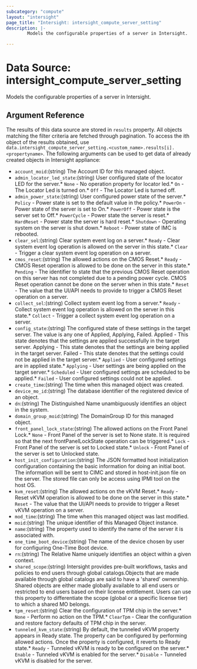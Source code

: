 ```yaml
---
subcategory: "compute"
layout: "intersight"
page_title: "Intersight: intersight_compute_server_setting"
description: |-
        Models the configurable properties of a server in Intersight.

---
```


# Data Source: intersight_compute_server_setting
Models the configurable properties of a server in Intersight.
## Argument Reference
The results of this data source are stored in `results` property.
All objects matching the filter criteria are fetched through pagination.
To access the ith object of the results obtained, use `data.intersight_compute_server_setting.<custom_name>.results[i].<propertyname>`.
The following arguments can be used to get data of already created objects in Intersight appliance:
* `account_moid`:(string) The Account ID for this managed object. 
* `admin_locator_led_state`:(string) User configured state of the locator LED for the server.* `None` - No operation property for locator led.* `On` - The Locator Led is turned on.* `Off` - The Locator Led is turned off. 
* `admin_power_state`:(string) User configured power state of the server.* `Policy` - Power state is set to the default value in the policy.* `PowerOn` - Power state of the server is set to On.* `PowerOff` - Power state is the server set to Off.* `PowerCycle` - Power state the server is reset.* `HardReset` - Power state the server is hard reset.* `Shutdown` - Operating system on the server is shut down.* `Reboot` - Power state of IMC is rebooted. 
* `clear_sel`:(string) Clear system event log on a server.* `Ready` - Clear system event log operation is allowed on the server in this state.* `Clear` - Trigger a clear system event log operation on a server. 
* `cmos_reset`:(string) The allowed actions on the CMOS Reset.* `Ready` - CMOS Reset operation is allowed to be done on the server in this state.* `Pending` - The identifier to state that the previous CMOS Reset operation on this server has not completed due to a pending power cycle. CMOS Reset operation cannot be done on the server when in this state.* `Reset` - The value that the UI/API needs to provide to trigger a CMOS Reset operation on a server. 
* `collect_sel`:(string) Collect system event log from a server.* `Ready` - Collect system event log operation is allowed on the server in this state.* `Collect` - Trigger a collect system event log operation on a server. 
* `config_state`:(string) The configured state of these settings in the target server. The value is any one of Applied, Applying, Failed. Applied - This state denotes that the settings are applied successfully in the target server. Applying - This state denotes that the settings are being applied in the target server. Failed - This state denotes that the settings could not be applied in the target server.* `Applied` - User configured settings are in applied state.* `Applying` - User settings are being applied on the target server.* `Scheduled` - User configured settings are scheduled to be applied.* `Failed` - User configured settings could not be applied. 
* `create_time`:(string) The time when this managed object was created. 
* `device_mo_id`:(string) The database identifier of the registered device of an object. 
* `dn`:(string) The Distinguished Name unambiguously identifies an object in the system. 
* `domain_group_moid`:(string) The DomainGroup ID for this managed object. 
* `front_panel_lock_state`:(string) The allowed actions on the Front Panel Lock.* `None` - Front Panel of the server is set to None state. It is required so that the next frontPanelLockState operation can be triggered.* `Lock` - Front Panel of the server is set to Locked state.* `Unlock` - Front Panel of the server is set to Unlocked state. 
* `host_init_configuration`:(string) The JSON formatted host initialization configuration containing the basic information for doing an initial boot. The information will be sent to CIMC and stored in host-init.json file on the server. The stored file can only be access using IPMI tool on the host OS. 
* `kvm_reset`:(string) The allowed actions on the vKVM Reset.* `Ready` - Reset vKVM operation is allowed to be done on the server in this state.* `Reset` - The value that the UI/API needs to provide to trigger a Reset vKVM operation on a server. 
* `mod_time`:(string) The time when this managed object was last modified. 
* `moid`:(string) The unique identifier of this Managed Object instance. 
* `name`:(string) The property used to identify the name of the server it is associated with. 
* `one_time_boot_device`:(string) The name of the device chosen by user for configuring One-Time Boot device. 
* `rn`:(string) The Relative Name uniquely identifies an object within a given context. 
* `shared_scope`:(string) Intersight provides pre-built workflows, tasks and policies to end users through global catalogs.Objects that are made available through global catalogs are said to have a 'shared' ownership. Shared objects are either made globally available to all end users or restricted to end users based on their license entitlement. Users can use this property to differentiate the scope (global or a specific license tier) to which a shared MO belongs. 
* `tpm_reset`:(string) Clear the configuration of TPM chip in the server.* `None` - Perform no action on the TPM.* `ClearTpm` - Clear the configuration and restore factory defaults of TPM chip in the server. 
* `tunneled_kvm_state`:(string) By default, the tunneled vKVM property appears in Ready state. The property can be configured by performing allowed actions. Once the property is configured, it reverts to Ready state.* `Ready` - Tunneled vKVM is ready to be configured on the server.* `Enable` - Tunneled vKVM is enabled for the server.* `Disable` - Tunneled vKVM is disabled for the server. 
 
